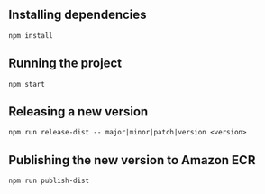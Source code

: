 ## Installing dependencies ##

````
npm install
````

## Running the project ##

````
npm start
````

## Releasing a new version ##

````
npm run release-dist -- major|minor|patch|version <version>
````

## Publishing the new version to Amazon ECR ##

````
npm run publish-dist
````